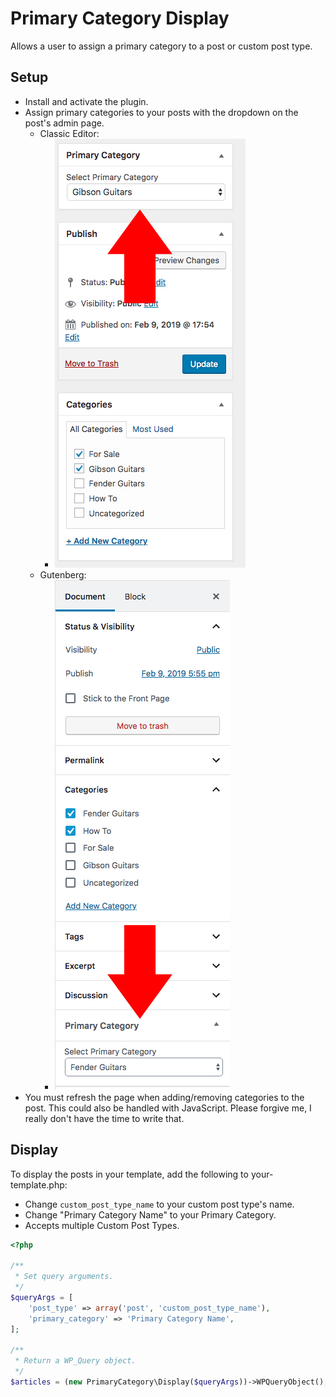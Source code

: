 # Primary Category Display
Allows a user to assign a primary category to a post or custom post type.

## Setup
- Install and activate the plugin.
- Assign primary categories to your posts with the dropdown on the post's admin page.
  - Classic Editor:
    - ![alt text](screenshotClassic.jpg "Classic Editor")
  - Gutenberg:
    - ![alt text](screenshotGutenberg.jpg "Gutenberg")
- You must refresh the page when adding/removing categories to the post. This could also be handled with JavaScript. Please forgive me, I really don't have the time to write that.

## Display
To display the posts in your template, add the following to your-template.php:
- Change `custom_post_type_name` to your custom post type's name.
- Change "Primary Category Name" to your Primary Category.
- Accepts multiple Custom Post Types.
```php
<?php

/**
 * Set query arguments.
 */
$queryArgs = [
    'post_type' => array('post', 'custom_post_type_name'),
    'primary_category' => 'Primary Category Name',
];

/**
 * Return a WP_Query object.
 */
$articles = (new PrimaryCategory\Display($queryArgs))->WPQueryObject();
```

